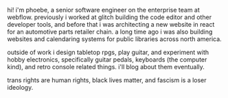 hi! i'm phoebe, a senior software engineer on the enterprise team at webflow.
previously i worked at glitch building the code editor and other developer
tools, and before that i was architecting a new website in react for an
automotive parts retailer chain. a long time ago i was also building websites
and calendaring systems for public libraries across north america.

outside of work i design tabletop rpgs, play guitar, and experiment with hobby
electronics, specifically guitar pedals, keyboards (the computer kind), and
retro console related things. i'll blog about them eventually.

trans rights are human rights, black lives matter, and fascism is a loser
ideology.
